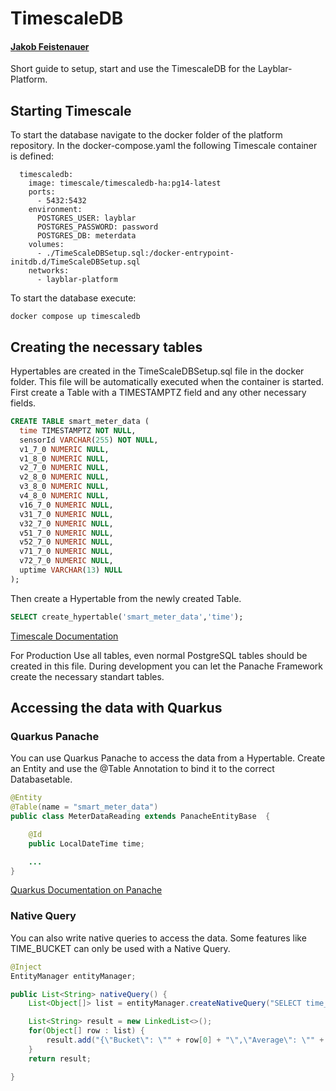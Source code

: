 # TimescaleDB
#### [Jakob Feistenauer](https://github.com/yescob)
Short guide to setup, start and use the TimescaleDB for the Layblar-Platform.

## Starting Timescale

To start the database navigate to the docker folder of the platform repository.
In the docker-compose.yaml the following Timescale container is defined:

```
  timescaledb:
    image: timescale/timescaledb-ha:pg14-latest
    ports:
      - 5432:5432
    environment:
      POSTGRES_USER: layblar
      POSTGRES_PASSWORD: password
      POSTGRES_DB: meterdata
    volumes:
      - ./TimeScaleDBSetup.sql:/docker-entrypoint-initdb.d/TimeScaleDBSetup.sql
    networks:
      - layblar-platform
```

To start the database execute:

```
docker compose up timescaledb
```

## Creating the necessary tables

Hypertables are created in the TimeScaleDBSetup.sql file in the docker folder. This file will be automatically executed when the container is started.
First create a Table with a TIMESTAMPTZ field and any other necessary fields.

```SQL
CREATE TABLE smart_meter_data (
  time TIMESTAMPTZ NOT NULL,
  sensorId VARCHAR(255) NOT NULL,
  v1_7_0 NUMERIC NULL,
  v1_8_0 NUMERIC NULL,
  v2_7_0 NUMERIC NULL,
  v2_8_0 NUMERIC NULL,
  v3_8_0 NUMERIC NULL,
  v4_8_0 NUMERIC NULL,
  v16_7_0 NUMERIC NULL,
  v31_7_0 NUMERIC NULL,
  v32_7_0 NUMERIC NULL,
  v51_7_0 NUMERIC NULL,
  v52_7_0 NUMERIC NULL,
  v71_7_0 NUMERIC NULL,
  v72_7_0 NUMERIC NULL,
  uptime VARCHAR(13) NULL
);
```

Then create a Hypertable from the newly created Table.
```SQL
SELECT create_hypertable('smart_meter_data','time');
```
[Timescale Documentation](https://docs.timescale.com/)

For Production Use all tables, even normal PostgreSQL tables should be created in this file. 
During development you can let the Panache Framework create the necessary standart tables.

## Accessing the data with Quarkus

### Quarkus Panache

You can use Quarkus Panache to access the data from a Hypertable. Create an Entity and use the @Table Annotation to bind it to the correct Databasetable.

```Java
@Entity
@Table(name = "smart_meter_data")
public class MeterDataReading extends PanacheEntityBase  {

    @Id
    public LocalDateTime time;

    ...
}
```
[Quarkus Documentation on Panache](https://quarkus.io/guides/hibernate-orm-panache)

### Native Query

You can also write native queries to access the data. Some features like TIME_BUCKET can only be used with a Native Query.

```Java
@Inject
EntityManager entityManager;

public List<String> nativeQuery() {
    List<Object[]> list = entityManager.createNativeQuery("SELECT time_bucket('5 minutes', time) AS bucket, avg(v1_7_0) FROM smart_meter_data GROUP BY bucket ORDER BY bucket DESC").getResultList();

    List<String> result = new LinkedList<>();
    for(Object[] row : list) {
        result.add("{\"Bucket\": \"" + row[0] + "\",\"Average\": \"" + row[1] + "\"}");
    }
    return result;

}
```


